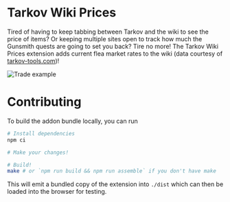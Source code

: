 # Tarkov Wiki Prices

Tired of having to keep tabbing between Tarkov and the wiki to see the price of items? Or keeping multiple sites open to track how much the Gunsmith quests are going to set you back? Tire no more! The Tarkov Wiki Prices extension adds current flea market rates to the wiki (data courtesy of [tarkov-tools.com](https://tarkov-tools.com/))!

![Trade example](https://i.imgur.com/SZ9DCEI.png)

# Contributing

To build the addon bundle locally, you can run

```sh
# Install dependencies
npm ci

# Make your changes!

# Build!
make # or `npm run build && npm run assemble` if you don't have make
```

This will emit a bundled copy of the extension into `./dist` which can then be loaded into the browser for testing.
